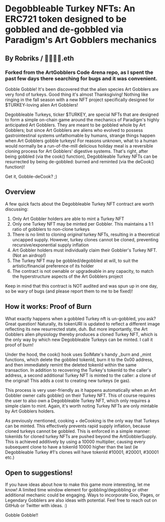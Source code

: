 # Degobbleable Turkey NFTs: An ERC721 token designed to be gobbled and de-gobbled via Paradigm's Art Gobblers mechanics

## By Robriks / 👦🏻👦🏻.eth
### Forked from the ArtGobblers Code 4rena repo, as I spent the past few days there searching for bugs and it was convenient.

Gobble Gobble! It's been discovered that the alien species Art Gobblers are very fond of turkeys. Good thing it's almost Thanksgiving! Nothing like ringing in the fall season with a new NFT project specifically designed for $TURKEY-loving alien Art Gobblers!

Degobbleable Turkeys, ticker $TURKEY, are special NFTs that are designed to form a simple on-chain game around the mechanics of Paradigm's highly anticipated Art Gobblers. They are meant to be gobbled whole by Art Gobblers; but since Art Gobblers are aliens who evolved to possess gastrointestinal systems unfathomable by humans, strange things happen when Art Gobblers gobble turkeys! For reasons unknown, what to a human would normally be a run-of-the-mill delicious holiday meal is a reversible cloning process for Art Gobblers' digestive systems. That's right, after being gobbled (via the cook() function), Degobbleable Turkey NFTs can be resurrected by being de-gobbled: burned and reminted (via the deCook() function)! 

Get it, Gobble-deCook? ;)

## Overview

A few quick facts about the Degobbleable Turkey NFT contract are worth discussing:

1. Only Art Gobbler holders are able to mint a Turkey NFT
2. Only one Turkey NFT may be minted per Gobbler. This maintains a 1:1 ratio of gobblers to non-clone turkeys
3. There is no limit to cloning _original_ turkey NFTs, resulting in a theoretical uncapped supply. However, turkey clones cannot be cloned, preventing recursive/exponential supply inflation
4. Art Gobbler holders must individually claim their Gobbler's Turkey NFT. (Not an airdrop!)
5. The Turkey NFT may be gobbled/degobbled at will, to suit the artistic/financial preference of its holder
6. The contract is not ownable or upgradeable in any capacity, to match the hyperstructure aspects of the Art Gobblers project

Keep in mind that this contract is NOT audited and was spun up in one day, so be wary of bugs (and please report them to me to be fixed)!

## How it works: Proof of Burn

What exactly happens when a gobbled Turkey nft is un-gobbled, you ask? Great question! Naturally, its tokenURI is updated to reflect a different image reflecting its new resurrected state, duh. But more importantly, the Art Gobblers alien physiology thereby produces a cloned Turkey NFT, which is the only way by which new Degobbleable Turkeys can be minted. I call it proof of burn!

Under the hood, the cook() hook uses SolMate's handy _burn and _mint functions, which delete the gobbled tokenId, burn it to the 0x00 address, and then immediately remint the deleted tokenId within the same transaction. In addition to recovering the Turkey's tokenId to the caller's address, a second additional Turkey NFT is minted to the caller: a clone of the original! This adds a cost to creating new turkeys (ie gas).

This process is very user-friendly as it happens automatically when an Art Gobbler owner calls gobble() on their Turkey NFT. This of course requires the user to also own a Degobbleable Turkey NFT, which only requires a simple claim to mint. Again, it's worth noting Turkey NFTs are only mintable by Art Gobblers holders.

As previously mentioned, cooking + deCooking is the only way that Turkeys can be minted. This effectively prevents rapid supply inflation, because cloned turkeys cannot be gobbled. This is enforced in a simple manner: tokenIds for cloned turkey NFTs are pushed beyond the ArtGobblerSupply. This is achieved additively by using a 10000 multiplier, causing every subsequent clone to have a tokenId 10000 higher than the last (ie Degobbleable Turkey #1's clones will have tokenId #10001, #20001, #30001 etc.)

## Open to suggestions!

If you have ideas about how to make this game more interesting, let me know! A limited time window element for gobbling/degobbling or other additional mechanic could be engaging. Ways to incorporate Goo, Pages, or Legendary Gobblers are also ideas with potential. Feel free to reach out on GitHub or Twitter with ideas. :)

Gobble Gobble!!

